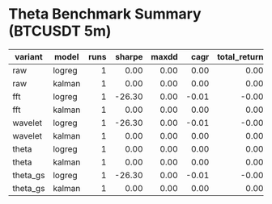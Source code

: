 # Theta Benchmark Summary (BTCUSDT 5m)

| variant | model | runs | sharpe | maxdd | cagr | total_return | trades | fees |
|---|---|---:|---:|---:|---:|---:|---:|---:|
| raw | logreg | 1 | 0.00 | 0.00 | 0.00 | 0.00 | 0 | 0.00 |
| raw | kalman | 1 | 0.00 | 0.00 | 0.00 | 0.00 | 0 | 0.00 |
| fft | logreg | 1 | -26.30 | 0.00 | -0.01 | -0.00 | 2 | 2.24 |
| fft | kalman | 1 | 0.00 | 0.00 | 0.00 | 0.00 | 0 | 0.00 |
| wavelet | logreg | 1 | -26.30 | 0.00 | -0.01 | -0.00 | 2 | 2.25 |
| wavelet | kalman | 1 | 0.00 | 0.00 | 0.00 | 0.00 | 0 | 0.00 |
| theta | logreg | 1 | 0.00 | 0.00 | 0.00 | 0.00 | 0 | 0.00 |
| theta | kalman | 1 | 0.00 | 0.00 | 0.00 | 0.00 | 0 | 0.00 |
| theta_gs | logreg | 1 | -26.30 | 0.00 | -0.01 | -0.00 | 2 | 2.25 |
| theta_gs | kalman | 1 | 0.00 | 0.00 | 0.00 | 0.00 | 0 | 0.00 |
